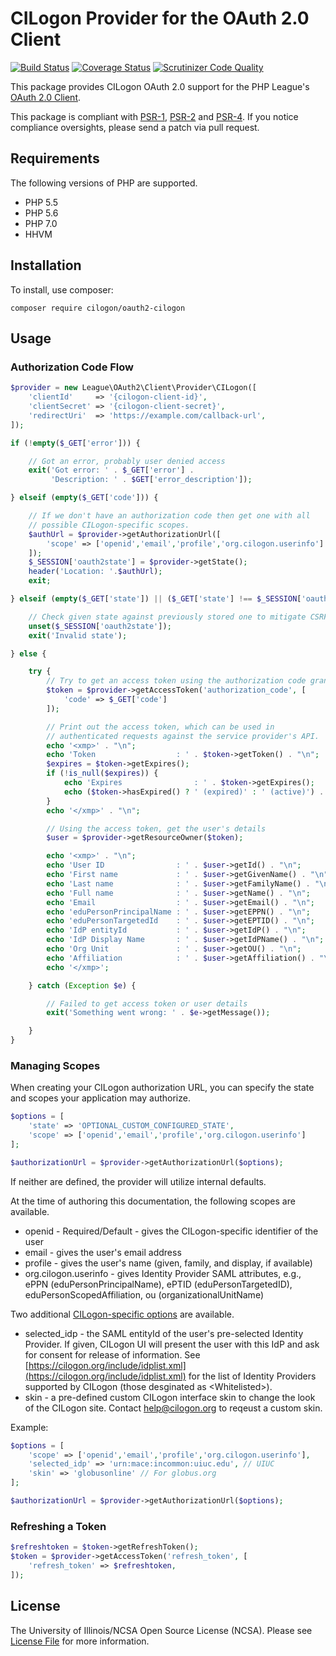 # CILogon Provider for the OAuth 2.0 Client

[![Build Status](https://travis-ci.org/cilogon/oauth2-cilogon.svg?branch=master)](https://travis-ci.org/cilogon/oauth2-cilogon)
[![Coverage Status](https://coveralls.io/repos/github/cilogon/oauth2-cilogon/badge.svg?branch=master)](https://coveralls.io/github/cilogon/oauth2-cilogon?branch=master)
[![Scrutinizer Code Quality](https://scrutinizer-ci.com/g/cilogon/oauth2-cilogon/badges/quality-score.png?b=master)](https://scrutinizer-ci.com/g/cilogon/oauth2-cilogon/?branch=master)

This package provides CILogon OAuth 2.0 support for the PHP League's [OAuth 2.0 Client](https://github.com/thephpleague/oauth2-client).

This package is compliant with [PSR-1][], [PSR-2][] and [PSR-4][]. If you notice compliance oversights, please send
a patch via pull request.

[PSR-1]: https://github.com/php-fig/fig-standards/blob/master/accepted/PSR-1-basic-coding-standard.md
[PSR-2]: https://github.com/php-fig/fig-standards/blob/master/accepted/PSR-2-coding-style-guide.md
[PSR-4]: https://github.com/php-fig/fig-standards/blob/master/accepted/PSR-4-autoloader.md

## Requirements

The following versions of PHP are supported.

* PHP 5.5
* PHP 5.6
* PHP 7.0
* HHVM

## Installation

To install, use composer:

```
composer require cilogon/oauth2-cilogon
```

## Usage

### Authorization Code Flow

```php
$provider = new League\OAuth2\Client\Provider\CILogon([
    'clientId'     => '{cilogon-client-id}',
    'clientSecret' => '{cilogon-client-secret}',
    'redirectUri'  => 'https://example.com/callback-url',
]);

if (!empty($_GET['error'])) {

    // Got an error, probably user denied access
    exit('Got error: ' . $_GET['error'] . 
         'Description: ' . $GET['error_description']);

} elseif (empty($_GET['code'])) {

    // If we don't have an authorization code then get one with all 
    // possible CILogon-specific scopes.
    $authUrl = $provider->getAuthorizationUrl([
        'scope' => ['openid','email','profile','org.cilogon.userinfo']
    ]);
    $_SESSION['oauth2state'] = $provider->getState();
    header('Location: '.$authUrl);
    exit;

} elseif (empty($_GET['state']) || ($_GET['state'] !== $_SESSION['oauth2state'])) {

    // Check given state against previously stored one to mitigate CSRF attack
    unset($_SESSION['oauth2state']);
    exit('Invalid state');

} else {

    try {
        // Try to get an access token using the authorization code grant
        $token = $provider->getAccessToken('authorization_code', [
            'code' => $_GET['code']
        ]);

        // Print out the access token, which can be used in 
        // authenticated requests against the service provider's API.
        echo '<xmp>' . "\n";
        echo 'Token                  : ' . $token->getToken() . "\n";
        $expires = $token->getExpires();
        if (!is_null($expires)) {
            echo 'Expires                : ' . $token->getExpires();
            echo ($token->hasExpired() ? ' (expired)' : ' (active)') . "\n";
        }
        echo '</xmp>' . "\n";

        // Using the access token, get the user's details
        $user = $provider->getResourceOwner($token);

        echo '<xmp>' . "\n";
        echo 'User ID                : ' . $user->getId() . "\n";
        echo 'First name             : ' . $user->getGivenName() . "\n";
        echo 'Last name              : ' . $user->getFamilyName() . "\n";
        echo 'Full name              : ' . $user->getName() . "\n";
        echo 'Email                  : ' . $user->getEmail() . "\n";
        echo 'eduPersonPrincipalName : ' . $user->getEPPN() . "\n";
        echo 'eduPersonTargetedId    : ' . $user->getEPTID() . "\n";
        echo 'IdP entityId           : ' . $user->getIdP() . "\n";
        echo 'IdP Display Name       : ' . $user->getIdPName() . "\n";
        echo 'Org Unit               : ' . $user->getOU() . "\n";
        echo 'Affiliation            : ' . $user->getAffiliation() . "\n";
        echo '</xmp>';

    } catch (Exception $e) {

        // Failed to get access token or user details
        exit('Something went wrong: ' . $e->getMessage());

    }
}
```

### Managing Scopes

When creating your CILogon authorization URL, you can specify the state and scopes your application may authorize.

```php
$options = [
    'state' => 'OPTIONAL_CUSTOM_CONFIGURED_STATE',
    'scope' => ['openid','email','profile','org.cilogon.userinfo']
];

$authorizationUrl = $provider->getAuthorizationUrl($options);
```

If neither are defined, the provider will utilize internal defaults.

At the time of authoring this documentation, the following scopes are available.

- openid - Required/Default - gives the CILogon-specific identifier of the user 
- email - gives the user's email address
- profile - gives the user's name (given, family, and display, if available)
- org.cilogon.userinfo - gives Identity Provider SAML attributes, e.g.,  ePPN (eduPersonPrincipalName), ePTID (eduPersonTargetedID), eduPersonScopedAffiliation, ou (organizationalUnitName)

Two additional [CILogon-specific options](http://www.cilogon.org/oidc) are available.

- selected\_idp - the SAML entityId of the user's pre-selected Identity Provider. If given, CILogon UI will present the user with this IdP and ask for consent for release of information. See [https://cilogon.org/include/idplist.xml](https://cilogon.org/include/idplist.xml) for the list of Identity Providers supported by CILogon (those desginated as \<Whitelisted\>).
- skin - a pre-defined custom CILogon interface skin to change the look of the CILogon site. Contact [help@cilogon.org](mailto:help@cilogon.org) to reqeust a custom skin.

Example:

```php
$options = [
    'scope' => ['openid','email','profile','org.cilogon.userinfo'],
    'selected_idp' => 'urn:mace:incommon:uiuc.edu', // UIUC
    'skin' => 'globusonline' // For globus.org
];

$authorizationUrl = $provider->getAuthorizationUrl($options);
```

### Refreshing a Token

```php
$refreshtoken = $token->getRefreshToken();
$token = $provider->getAccessToken('refresh_token', [
    'refresh_token' => $refreshtoken,
]);
```

## License

The University of Illinois/NCSA Open Source License (NCSA). Please see [License File](https://github.com/cilogon/oauth2-cilogon/blob/master/LICENSE) for more information.
